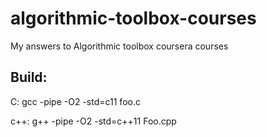 # algorithmic-toolbox-courses
My answers to Algorithmic toolbox coursera courses

## Build:

C: gcc -pipe -O2 -std=c11 foo.c

c++: g++ -pipe -O2 -std=c++11 Foo.cpp
